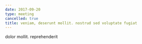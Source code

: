```yaml
---
date: 2017-09-20
type: meeting
cancelled: true
title: veniam, deserunt mollit. nostrud sed voluptate fugiat
---
```

dolor mollit. reprehenderit